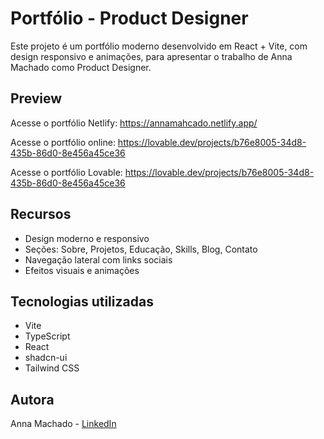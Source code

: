 # Portfólio - Product Designer

Este projeto é um portfólio moderno desenvolvido em React + Vite, com design responsivo e animações, para apresentar o trabalho de Anna Machado como Product Designer.

## Preview


Acesse o portfólio Netlify:
https://annamahcado.netlify.app/

Acesse o portfólio online:
https://lovable.dev/projects/b76e8005-34d8-435b-86d0-8e456a45ce36


Acesse o portfólio Lovable:
https://lovable.dev/projects/b76e8005-34d8-435b-86d0-8e456a45ce36

## Recursos

- Design moderno e responsivo
- Seções: Sobre, Projetos, Educação, Skills, Blog, Contato
- Navegação lateral com links sociais
- Efeitos visuais e animações

## Tecnologias utilizadas

- Vite
- TypeScript
- React
- shadcn-ui
- Tailwind CSS

## Autora

Anna Machado - [LinkedIn](https://www.linkedin.com/in/machadoanna/)
